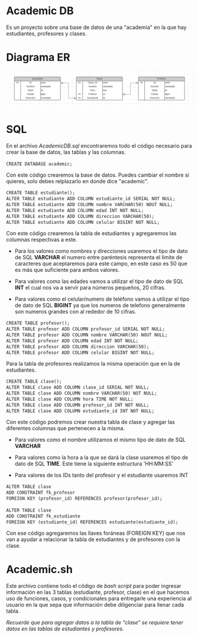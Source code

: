 # Academic DB
Es un proyecto sobre una base de datos de una "academia" en la que hay estudiantes, profesores y clases.

# Diagrama ER

![DiagramaER](./AcademicDB_DiagramaERv2.png)

# SQL
En el archivo *AcademicDB.sql* encontraremos todo el código necesario para crear la base de datos, las tablas y las columnas.

`CREATE DATABASE academic;`

Con este código crearemos la base de datos. Puedes cambiar el nombre si quieres, solo debes relplazarlo en donde dice "academic".

```
CREATE TABLE estudiante();
ALTER TABLE estudiante ADD COLUMN estudiante_id SERIAL NOT NULL;
ALTER TABLE estudiante ADD COLUMN nombre VARCHAR(50) NOUT NULL;
ALTER TABLE estudiante ADD COLUMN edad INT NOT NULL;
ALTER TABLE estudiante ADD COLUMN direccion VARCHAR(50);
ALTER TABLE estudiante ADD COLUMN celular BIGINT NOT NULL;
```

Con este código crearemos la tabla de estudiantes y agregaremos las columnas respectivas a este. 

- Para los valores como nombres y direcciones usaremos el tipo de dato de SQL **VARCHAR** el numero entre paréntesis representa el límite de caracteres que aceptaremos para este campo, en este caso es 50 que es más que suficiente para ambos valores.

- Para valores como las edades vamos a utilizar el tipo de dato de SQL **INT** el cual nos va a servir para números pequeños, 20 cifras.

- Para valores como el celular/numero de teléfono vamos a utilizar el tipo de dato de SQL **BIGINT** ya que los numeros de telefono generalmente son numeros grandes con al rededor de 10 cifras.

```
CREATE TABLE profesor();
ALTER TABLE profesor ADD COLUMN profesor_id SERIAL NOT NULL;
ALTER TABLE profesor ADD COLUMN nombre VARCHAR(50) NOUT NULL;
ALTER TABLE profesor ADD COLUMN edad INT NOT NULL;
ALTER TABLE profesor ADD COLUMN direccion VARCHAR(50);
ALTER TABLE profesor ADD COLUMN celular BIGINT NOT NULL;
```

Para la tabla de profesores realizamos la misma operación que en la de estudiantes.

```
CREATE TABLE clase();
ALTER TABLE clase ADD COLUMN clase_id SERIAL NOT NULL;
ALTER TABLE clase ADD COLUMN nombre VARCHAR(50) NOT NULL;
ALTER TABLE clase ADD COLUMN hora TIME NOT NULL;
ALTER TABLE clase ADD COLUMN profesor_id INT NOT NULL;
ALTER TABLE clase ADD COLUMN estudiante_id INT NOT NULL;
```

Con este código podremos crear nuestra tabla de clase y agregar las diferentes columnas que pertenecen a la misma.

- Para valores como el nombre utilizamos el mismo tipo de dato de SQL **VARCHAR**

- Para valores como la hora a la que se dará la clase usaremos el tipo de dato de SQL **TIME**. Este tiene la siguiente estructura 'HH:MM:SS'

- Para valores de los IDs tanto del profesor y el estudiante usaremos INT

```
ALTER TABLE clase
ADD CONSTRAINT fk_profesor
FOREIGN KEY (profesor_id) REFERENCES profesor(profesor_id);

ALTER TABLE clase
ADD CONSTRAINT fk_estudiante
FOREIGN KEY (estudiante_id) REFERENCES estudiante(estudiante_id);
```
Con ese código agregaremos las llaves foráneas (FOREIGN KEY) que nos van a ayudar a relacionar la tabla de estudiantes y de profesores con la clase.

# Academic.sh
Este archivo contiene todo el código de *bash script* para poder ingresar información en las 3 tablas (estudiante, profesor, clase) en el que hacemos uso de funciones, casos, y condicionales para entregarle una experiencia al usuario en la que sepa que información debe diligenciar para llenar cada tabla.

*Recuerde que para agregar datos a la tabla de "clase" se requiere tener datos en las tablas de estudiantes y profesores.*